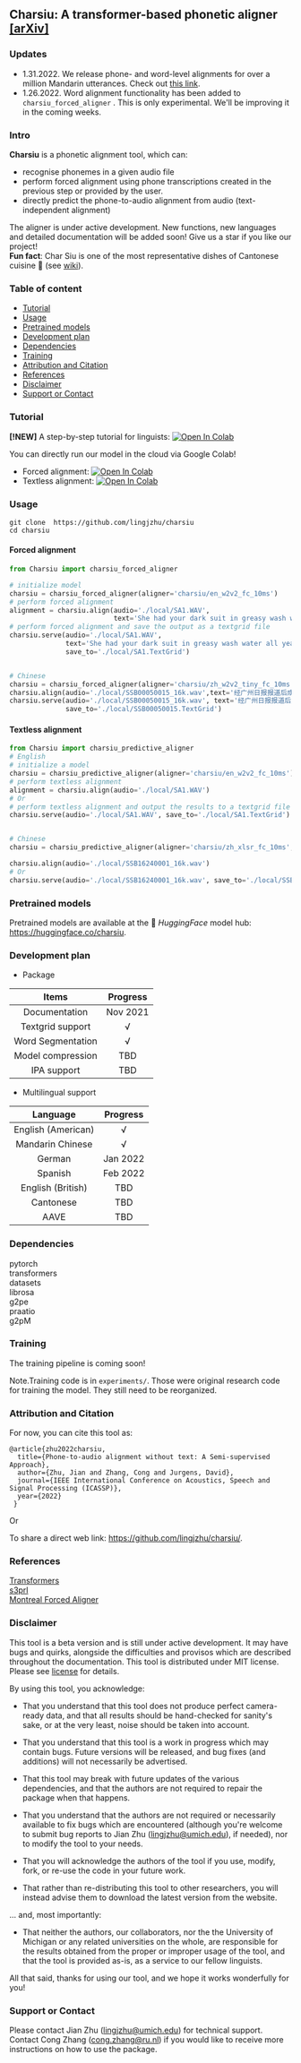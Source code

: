 ## Charsiu: A transformer-based phonetic aligner [[arXiv]](https://arxiv.org/abs/2110.03876)

### Updates
- 1.31.2022. We release phone- and word-level alignments for over a million Mandarin utterances. Check out [this link](misc/data.md).  
- 1.26.2022. Word alignment functionality has been added to `charsiu_forced_aligner` . This is only experimental.   We'll be improving it in the coming weeks.

### Intro
**Charsiu** is a phonetic alignment tool, which can:
- recognise phonemes in a given audio file
- perform forced alignment using phone transcriptions created in the previous step or provided by the user.
- directly predict the phone-to-audio alignment from audio (text-independent alignment)  

The aligner is under active development. New functions, new languages and detailed documentation will be added soon! Give us a star if you like our project!  
**Fun fact**: Char Siu is one of the most representative dishes of Cantonese cuisine 🍲 (see [wiki](https://en.wikipedia.org/wiki/Char_siu)). 



### Table of content
- [Tutorial](README.md#Tutorial)  
- [Usage](README.md#Usage)  
- [Pretrained models](README.md#Pretrained-models)
- [Development plan](README.md#Development-plan)  
- [Dependencies](README.md#Dependencies)  
- [Training](README.md#Training)  
- [Attribution and Citation](README.md#attribution-and-citation)  
- [References](README.md#References)  
- [Disclaimer](README.md#Disclaimer)  
- [Support or Contact](README.md#support-or-contact)




### Tutorial 
**[!NEW]** A step-by-step tutorial for linguists: [![Open In Colab](https://colab.research.google.com/assets/colab-badge.svg)](https://colab.research.google.com/github/lingjzhu/charsiu/blob/development/charsiu_tutorial.ipynb)

You can directly run our model in the cloud via Google Colab!  
 - Forced alignment:   [![Open In Colab](https://colab.research.google.com/assets/colab-badge.svg)](https://colab.research.google.com/github/lingjzhu/charsiu/blob/development/charsiu_forced_alignment_demo.ipynb)  
 - Textless alignment: [![Open In Colab](https://colab.research.google.com/assets/colab-badge.svg)](https://colab.research.google.com/github/lingjzhu/charsiu/blob/development/charsiu_textless_demo.ipynb)  

### Usage
```
git clone  https://github.com/lingjzhu/charsiu
cd charsiu
```
#### Forced alignment
```Python
from Charsiu import charsiu_forced_aligner

# initialize model
charsiu = charsiu_forced_aligner(aligner='charsiu/en_w2v2_fc_10ms')
# perform forced alignment
alignment = charsiu.align(audio='./local/SA1.WAV',
                          text='She had your dark suit in greasy wash water all year.')
# perform forced alignment and save the output as a textgrid file
charsiu.serve(audio='./local/SA1.WAV',
              text='She had your dark suit in greasy wash water all year.',
              save_to='./local/SA1.TextGrid')


# Chinese
charsiu = charsiu_forced_aligner(aligner='charsiu/zh_w2v2_tiny_fc_10ms',lang='zh')
charsiu.align(audio='./local/SSB00050015_16k.wav',text='经广州日报报道后成为了社会热点。')
charsiu.serve(audio='./local/SSB00050015_16k.wav', text='经广州日报报道后成为了社会热点。',
              save_to='./local/SSB00050015.TextGrid')
```


#### Textless alignment
```Python
from Charsiu import charsiu_predictive_aligner
# English
# initialize a model
charsiu = charsiu_predictive_aligner(aligner='charsiu/en_w2v2_fc_10ms')
# perform textless alignment
alignment = charsiu.align(audio='./local/SA1.WAV')
# Or
# perform textless alignment and output the results to a textgrid file
charsiu.serve(audio='./local/SA1.WAV', save_to='./local/SA1.TextGrid')


# Chinese
charsiu = charsiu_predictive_aligner(aligner='charsiu/zh_xlsr_fc_10ms',lang='zh')

charsiu.align(audio='./local/SSB16240001_16k.wav')
# Or
charsiu.serve(audio='./local/SSB16240001_16k.wav', save_to='./local/SSB16240001.TextGrid')
```

### Pretrained models  
Pretrained models are available at the 🤗 *HuggingFace* model hub: https://huggingface.co/charsiu.


### Development plan

 - Package  

|     Items          | Progress |
|:------------------:|:--------:|
|  Documentation     | Nov 2021 |    
|  Textgrid support  |     √    |
| Word Segmentation  |     √    |
| Model compression  |   TBD    |
|  IPA support       |   TBD    |

 - Multilingual support

|      Language      | Progress |
|:------------------:|:--------:|
| English (American) |     √    |
|  Mandarin Chinese  |     √    |
|       German       | Jan 2022 |
|       Spanish      | Feb 2022 |
|  English (British) |    TBD   |
|    Cantonese       |    TBD   |
|    AAVE            |    TBD   |





### Dependencies
pytorch  
transformers  
datasets  
librosa  
g2pe  
praatio  
g2pM


### Training
The training pipeline is coming soon!

Note.Training code is in `experiments/`. Those were original research code for training the model. They still need to be reorganized. 


### Attribution and Citation
For now, you can cite this tool as:

```
@article{zhu2022charsiu,
  title={Phone-to-audio alignment without text: A Semi-supervised Approach},
  author={Zhu, Jian and Zhang, Cong and Jurgens, David},
  journal={IEEE International Conference on Acoustics, Speech and Signal Processing (ICASSP)},
  year={2022}
 }
```
Or


To share a direct web link: https://github.com/lingjzhu/charsiu/.

### References
[Transformers](https://huggingface.co/transformers/)  
[s3prl](https://github.com/s3prl/s3prl)  
[Montreal Forced Aligner](https://montreal-forced-aligner.readthedocs.io/en/latest/)


### Disclaimer

This tool is a beta version and is still under active development. It may have bugs and quirks, alongside the difficulties and provisos which are described throughout the documentation. 
This tool is distributed under MIT license. Please see [license](https://github.com/lingjzhu/charsiu/blob/main/LICENSE) for details. 

By using this tool, you acknowledge:

* That you understand that this tool does not produce perfect camera-ready data, and that all results should be hand-checked for sanity's sake, or at the very least, noise should be taken into account.

* That you understand that this tool is a work in progress which may contain bugs.  Future versions will be released, and bug fixes (and additions) will not necessarily be advertised.

* That this tool may break with future updates of the various dependencies, and that the authors are not required to repair the package when that happens.

* That you understand that the authors are not required or necessarily available to fix bugs which are encountered (although you're welcome to submit bug reports to Jian Zhu (lingjzhu@umich.edu), if needed), nor to modify the tool to your needs.

* That you will acknowledge the authors of the tool if you use, modify, fork, or re-use the code in your future work.  

* That rather than re-distributing this tool to other researchers, you will instead advise them to download the latest version from the website.

... and, most importantly:

* That neither the authors, our collaborators, nor the the University of Michigan or any related universities on the whole, are responsible for the results obtained from the proper or improper usage of the tool, and that the tool is provided as-is, as a service to our fellow linguists.

All that said, thanks for using our tool, and we hope it works wonderfully for you!

### Support or Contact
Please contact Jian Zhu ([lingjzhu@umich.edu](lingjzhu@umich.edu)) for technical support.  
Contact Cong Zhang ([cong.zhang@ru.nl](cong.zhang@ru.nl)) if you would like to receive more instructions on how to use the package.



